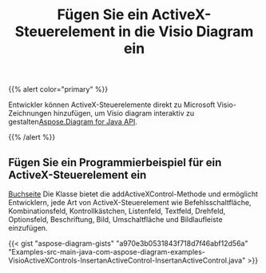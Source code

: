 ﻿---
title: Fügen Sie ein ActiveX-Steuerelement in die Visio Diagram ein
type: docs
weight: 10
url: /de/java/insert-an-activex-control-in-the-visio-diagram/
---
{{% alert color="primary" %}}

 Entwickler können ActiveX-Steuerelemente direkt zu Microsoft Visio-Zeichnungen hinzufügen, um Visio diagram interaktiv zu gestalten[Aspose.Diagram for Java API](https://products.aspose.com/diagram/java/).

{{% /alert %}}
## **Fügen Sie ein Programmierbeispiel für ein ActiveX-Steuerelement ein**
[Buchseite](https://reference.aspose.com/diagram/java/com.aspose.diagram/page) Die Klasse bietet die addActiveXControl-Methode und ermöglicht Entwicklern, jede Art von ActiveX-Steuerelement wie Befehlsschaltfläche, Kombinationsfeld, Kontrollkästchen, Listenfeld, Textfeld, Drehfeld, Optionsfeld, Beschriftung, Bild, Umschaltfläche und Bildlaufleiste einzufügen.

{{< gist "aspose-diagram-gists" "a970e3b0531843f718d7f46abf12d56a" "Examples-src-main-java-com-aspose-diagram-examples-VisioActiveXControls-InsertanActiveControl-InsertanActiveControl.java" >}}

